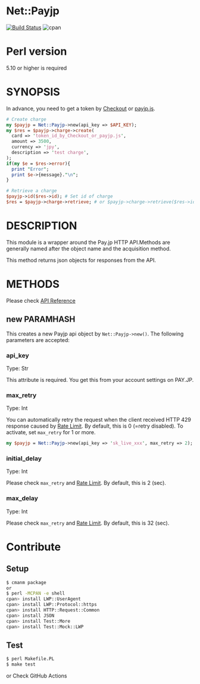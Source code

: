 # Net::Payjp

[![Build Status](https://github.com/payjp/payjp-perl/actions/workflows/test.yml/badge.svg?branch=master)](https://github.com/payjp/payjp-perl/actions)
![cpan](https://img.shields.io/cpan/v/Net-Payjp)

# Perl version

5.10 or higher is required

# SYNOPSIS

In advance, you need to get a token by [Checkout](https://pay.jp/docs/checkout) or [payjp.js](https://pay.jp/docs/payjs).

```perl
# Create charge
my $payjp = Net::Payjp->new(api_key => $API_KEY);
my $res = $payjp->charge->create(
  card => 'token_id_by_Checkout_or_payjp.js',
  amount => 3500,
  currency => 'jpy',
  description => 'test charge',
);
if(my $e = $res->error){
  print "Error";
  print $e->{message}."\n";
}

# Retrieve a charge
$payjp->id($res->id); # Set id of charge
$res = $payjp->charge->retrieve; # or $payjp->charge->retrieve($res->id);
```

# DESCRIPTION

This module is a wrapper around the Pay.jp HTTP API.Methods are generally named after the object name and the acquisition method.

This method returns json objects for responses from the API.

# METHODS

Please check [API Reference](https://pay.jp/docs/api/)

## new PARAMHASH

This creates a new Payjp api object by `Net::Payjp->new()`.
The following parameters are accepted:

### api_key

Type: Str

This attribute is required.
You get this from your account settings on PAY.JP.

### max_retry

Type: Int

You can automatically retry the request when the client received HTTP 429 response caused by [Rate Limit](https://pay.jp/docs/api/#rate-limit).
By default, this is 0 (=retry disabled). To activate, set `max_retry` for 1 or more.

```perl
my $payjp = Net::Payjp->new(api_key => 'sk_live_xxx', max_retry => 2);
```

### initial_delay

Type: Int

Please check `max_retry` and [Rate Limit](https://pay.jp/docs/api/#rate-limit).
By default, this is 2 (sec).

### max_delay

Type: Int

Please check `max_retry` and [Rate Limit](https://pay.jp/docs/api/#rate-limit).
By default, this is 32 (sec).

# Contribute
## Setup

```sh
$ cmanm package
or
$ perl -MCPAN -e shell
cpan> install LWP::UserAgent
cpan> install LWP::Protocol::https
cpan> install HTTP::Request::Common
cpan> install JSON
cpan> install Test::More
cpan> install Test::Mock::LWP
```

## Test

```sh
$ perl Makefile.PL
$ make test
```

or Check GitHub Actions

